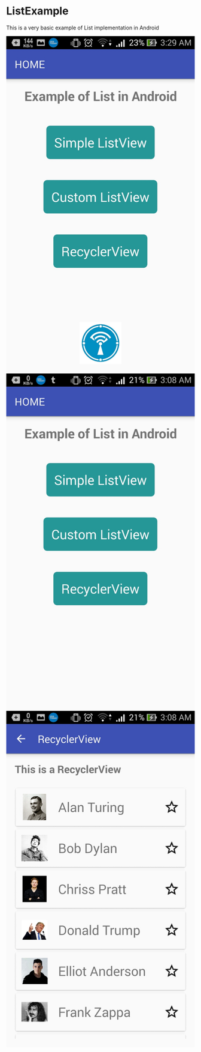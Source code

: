 # ListExample
This is a very basic example of List implementation in Android

![Alt text](/ss1.jpg?raw=true)
![Alt text](/ss2.jpg?raw=true)
![Alt text](/ss3.jpg?raw=true)